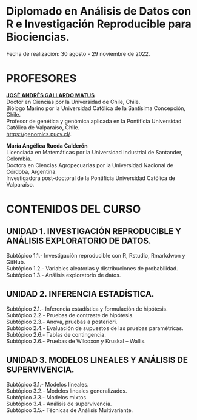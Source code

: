 # Diplomado en Análisis de Datos con R e Investigación Reproducible para Biociencias.

Fecha de realización: 30 agosto - 29 noviembre de 2022.

# PROFESORES

[**JOSÉ ANDRÉS GALLARDO MATUS**](https://github.com/DrJoseGallardo)  
Doctor en Ciencias por la Universidad de Chile, Chile.  
Biólogo Marino por la Universidad Católica de la Santísima Concepción, Chile.  
Profesor de genética y genómica aplicada en la Pontificia Universidad Católica de Valparaíso, Chile.  
https://genomics.pucv.cl/. 

**María Angélica Rueda Calderón**  
Licenciada en Matemáticas por la Universidad Industrial de Santander, Colombia.    
Doctora en Ciencias Agropecuarias por la Universidad Nacional de Córdoba, Argentina.    
Investigadora post-doctoral de la Pontificia Universidad Católica de Valparaíso.    

# CONTENIDOS DEL CURSO

## UNIDAD 1. INVESTIGACIÓN REPRODUCIBLE Y ANÁLISIS EXPLORATORIO DE DATOS.   
Subtópico 1.1.- Investigación reproducible con R, Rstudio, Rmarkdwon y GitHub.  
Subtópico 1.2.- Variables aleatorias y distribuciones de probabilidad.  
Subtópico 1.3.- Análisis exploratorio de datos.  

## UNIDAD 2. INFERENCIA ESTADÍSTICA. 
Subtópico 2.1.- Inferencia estadística y formulación de hipótesis.  
Subtópico 2.2.- Pruebas de contraste de hipótesis.  
Subtópico 2.3.- Anova, pruebas a posteriori.  
Subtópico 2.4.- Evaluación de supuestos de las pruebas paramétricas.  
Subtópico 2.6.- Tablas de contingencia.  
Subtópico 2.6.- Pruebas de Wilcoxon y Kruskal – Wallis.  
  
## UNIDAD 3. MODELOS LINEALES Y ANÁLISIS DE SUPERVIVENCIA. 
Subtópico 3.1.- Modelos lineales.  
Subtópico 3.2.- Modelos lineales generalizados.  
Subtópico 3.3.- Modelos mixtos.  
Subtópico 3.4.- Análisis de supervivencia.  
Subtópico 3.5.- Técnicas de Análisis Multivariante.  
